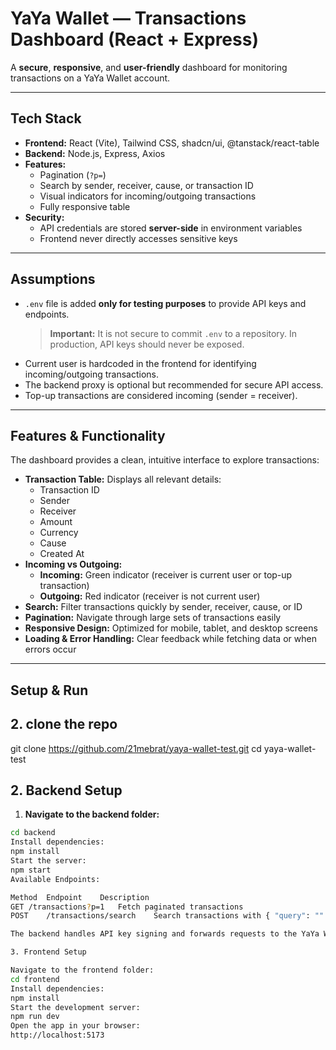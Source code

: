 # YaYa Wallet — Transactions Dashboard (React + Express)

A **secure**, **responsive**, and **user-friendly** dashboard for monitoring transactions on a YaYa Wallet account.

---

## Tech Stack

- **Frontend:** React (Vite), Tailwind CSS, shadcn/ui, @tanstack/react-table  
- **Backend:** Node.js, Express, Axios  
- **Features:**  
  - Pagination (`?p=`)  
  - Search by sender, receiver, cause, or transaction ID  
  - Visual indicators for incoming/outgoing transactions  
  - Fully responsive table  
- **Security:**  
  - API credentials are stored **server-side** in environment variables  
  - Frontend never directly accesses sensitive keys

---

## Assumptions

- `.env` file is added **only for testing purposes** to provide API keys and endpoints.  
  > **Important:** It is not secure to commit `.env` to a repository. In production, API keys should never be exposed.  
- Current user is hardcoded in the frontend for identifying incoming/outgoing transactions.  
- The backend proxy is optional but recommended for secure API access.  
- Top-up transactions are considered incoming (sender = receiver).  

---

## Features & Functionality

The dashboard provides a clean, intuitive interface to explore transactions:

- **Transaction Table:** Displays all relevant details:
  - Transaction ID  
  - Sender  
  - Receiver  
  - Amount  
  - Currency  
  - Cause  
  - Created At  
- **Incoming vs Outgoing:**  
  - **Incoming:** Green indicator (receiver is current user or top-up transaction)  
  - **Outgoing:** Red indicator (receiver is not current user)  
- **Search:** Filter transactions quickly by sender, receiver, cause, or ID  
- **Pagination:** Navigate through large sets of transactions easily  
- **Responsive Design:** Optimized for mobile, tablet, and desktop screens  
- **Loading & Error Handling:** Clear feedback while fetching data or when errors occur  

---

## Setup & Run

## 2. clone the repo
git clone https://github.com/21mebrat/yaya-wallet-test.git
cd yaya-wallet-test

## 2. Backend Setup

1. **Navigate to the backend folder:**

```bash
cd backend
Install dependencies:
npm install
Start the server:
npm start
Available Endpoints:

Method	Endpoint	Description
GET	/transactions?p=1	Fetch paginated transactions
POST	/transactions/search	Search transactions with { "query": "" }

The backend handles API key signing and forwards requests to the YaYa Wallet sandbox.

3. Frontend Setup

Navigate to the frontend folder:
cd frontend
Install dependencies:
npm install
Start the development server:
npm run dev
Open the app in your browser:
http://localhost:5173


